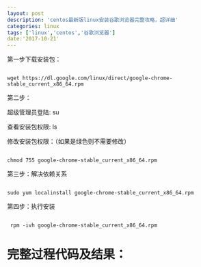 ```yaml
---
layout: post
description: 'centos最新版linux安装谷歌浏览器完整攻略，超详细'
categories: linux
tags: ['linux','centos','谷歌浏览器']
date:'2017-10-21'
---
```



第一步下载安装包：

~~~

wget https://dl.google.com/linux/direct/google-chrome-stable_current_x86_64.rpm 

~~~

第二步：

超级管理员登陆: su

查看安装包权限: ls

修改安装包权限：（如果是绿色则不需要修改）

~~~

chmod 755 google-chrome-stable_current_x86_64.rpm 

~~~

第三步：解决依赖关系

~~~

sudo yum localinstall google-chrome-stable_current_x86_64.rpm

~~~

第四步：执行安装

~~~

 rpm -ivh google-chrome-stable_current_x86_64.rpm 

~~~



# 完整过程代码及结果：

